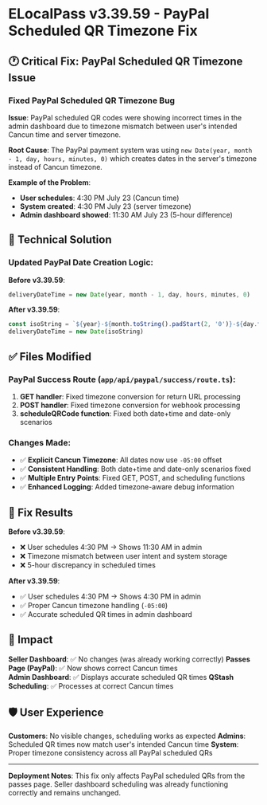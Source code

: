 # ELocalPass v3.39.59 - PayPal Scheduled QR Timezone Fix

## 🕐 Critical Fix: PayPal Scheduled QR Timezone Issue

### Fixed PayPal Scheduled QR Timezone Bug
**Issue**: PayPal scheduled QR codes were showing incorrect times in the admin dashboard due to timezone mismatch between user's intended Cancun time and server timezone.

**Root Cause**: The PayPal payment system was using `new Date(year, month - 1, day, hours, minutes, 0)` which creates dates in the server's timezone instead of Cancun timezone.

**Example of the Problem**:
- **User schedules**: 4:30 PM July 23 (Cancun time)
- **System created**: 4:30 PM July 23 (server timezone)  
- **Admin dashboard showed**: 11:30 AM July 23 (5-hour difference)

## 🎯 Technical Solution

### Updated PayPal Date Creation Logic:

**Before v3.39.59**:
```javascript
deliveryDateTime = new Date(year, month - 1, day, hours, minutes, 0)
```

**After v3.39.59**:
```javascript
const isoString = `${year}-${month.toString().padStart(2, '0')}-${day.toString().padStart(2, '0')}T${hours.toString().padStart(2, '0')}:${minutes.toString().padStart(2, '0')}:00.000-05:00`
deliveryDateTime = new Date(isoString)
```

## ✅ Files Modified

### PayPal Success Route (`app/api/paypal/success/route.ts`):
1. **GET handler**: Fixed timezone conversion for return URL processing
2. **POST handler**: Fixed timezone conversion for webhook processing  
3. **scheduleQRCode function**: Fixed both date+time and date-only scenarios

### Changes Made:
- ✅ **Explicit Cancun Timezone**: All dates now use `-05:00` offset
- ✅ **Consistent Handling**: Both date+time and date-only scenarios fixed
- ✅ **Multiple Entry Points**: Fixed GET, POST, and scheduling functions
- ✅ **Enhanced Logging**: Added timezone-aware debug information

## 🧪 Fix Results

**Before v3.39.59**:
- ❌ User schedules 4:30 PM → Shows 11:30 AM in admin
- ❌ Timezone mismatch between user intent and system storage
- ❌ 5-hour discrepancy in scheduled times

**After v3.39.59**:
- ✅ User schedules 4:30 PM → Shows 4:30 PM in admin  
- ✅ Proper Cancun timezone handling (`-05:00`)
- ✅ Accurate scheduled QR times in admin dashboard

## 🔄 Impact

**Seller Dashboard**: ✅ No changes (was already working correctly)
**Passes Page (PayPal)**: ✅ Now shows correct Cancun times  
**Admin Dashboard**: ✅ Displays accurate scheduled QR times
**QStash Scheduling**: ✅ Processes at correct Cancun times

## 🛡️ User Experience

**Customers**: No visible changes, scheduling works as expected
**Admins**: Scheduled QR times now match user's intended Cancun time
**System**: Proper timezone consistency across all PayPal scheduled QRs

---

**Deployment Notes**: This fix only affects PayPal scheduled QRs from the passes page. Seller dashboard scheduling was already functioning correctly and remains unchanged. 